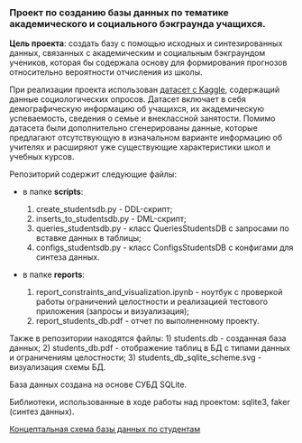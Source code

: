 ### Проект по созданию базы данных по тематике академического и социального бэкграунда учащихся. 

**Цель проекта**: создать базу с помощью исходных и синтезированных данных, связанных с академическим и социальным бэкграундом учеников, которая бы содержала основу для формирования прогнозов относительно вероятности отчисления из школы.

При реализации проекта использован [датасет с Kaggle](https://www.kaggle.com/datasets/abdullah0a/student-dropout-analysis-and-prediction-dataset), содержащий данные социологических опросов. Датасет включает в себя демографическую информацию об учащихся, их академическую успеваемость, сведения о семье и внеклассной занятости. Помимо датасета были дополнительно сгенерированы данные, которые предлагают отсутствующую в изначальном варианте информацию об учителях и расширяют уже существующие характеристики школ и учебных курсов.

Репозиторий содержит следующие файлы:
- в папке **scripts**:
  
  1) create_studentsdb.py - DDL-скрипт;
  2) inserts_to_studentsdb.py - DML-скрипт;
  3) queries_studentsdb.py - класс QueriesStudentsDB с запросами по вставке данных в таблицы;
  4) configs_studentsdb.py - класс ConfigsStudentsDB с конфигами для синтеза данных.

- в папке **reports**:
  1) report_constraints_and_visualization.ipynb - ноутбук с проверкой работы ограничений целостности и реализацией тестового приложения (запросы и визуализация);
  2) report_students_db.pdf - отчет по выполненному проекту.
 
Также в репозитории находятся файлы: 1) students.db - созданная база данных; 2) students_db.pdf - отображение таблиц в БД с типами данных и ограничениям целостности; 3) students_db_sqlite_scheme.svg - визуализация схемы БД.

База данных создана на основе СУБД SQLite.

Библиотеки, использованные в ходе работы над проектом: sqlite3, faker (синтез данных).

[Концептальная схема базы данных по студентам](https://drive.google.com/file/d/1up-pHYgRnpuUeZ46K-X7zxkanIEcnq3-/view?usp=sharing) 
